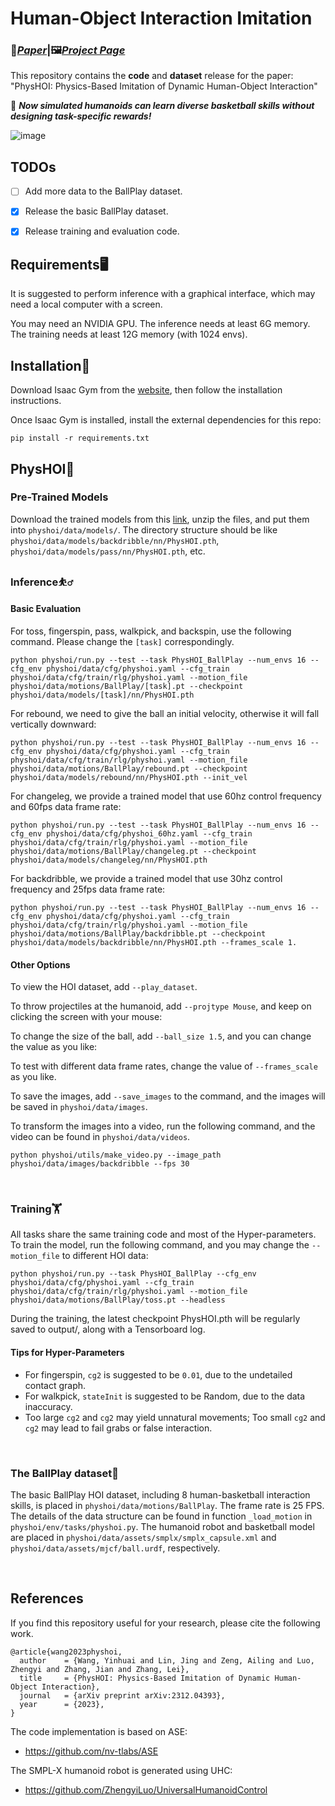 # Human-Object Interaction Imitation

### 📖[*Paper*](https://arxiv.org/abs/2312.04393)|🖼️[*Project Page*](https://wyhuai.github.io/physhoi-page/)

This repository contains the **code** and **dataset** release for the paper: "PhysHOI: Physics-Based Imitation of Dynamic Human-Object Interaction"

🏀 ***Now simulated humanoids can learn diverse basketball skills without designing task-specific rewards!***

![image](https://github.com/wyhuai/PhysHOI_dev/assets/95485229/6013e448-05ed-4a12-9164-aa5b34896598)


## TODOs

- [ ] Add more data to the BallPlay dataset.  

- [x] Release the basic BallPlay dataset.

- [x] Release training and evaluation code. 


## Requirements🖥️

It is suggested to perform inference with a graphical interface, which may need a local computer with a screen.

You may need an NVIDIA GPU. The inference needs at least 6G memory. The training needs at least 12G memory (with 1024 envs).

## Installation💽

Download Isaac Gym from the [website](https://developer.nvidia.com/isaac-gym), then
follow the installation instructions.

Once Isaac Gym is installed, install the external dependencies for this repo:

```
pip install -r requirements.txt
```


## PhysHOI🎯

### Pre-Trained Models
Download the trained models from this [link](https://drive.google.com/file/d/1jPnzd6PVVpiWNA1-MTVuUgIR_GOJMcLu/view?usp=sharing), unzip the files, and put them into `physhoi/data/models/`. The directory structure should be like `physhoi/data/models/backdribble/nn/PhysHOI.pth`, `physhoi/data/models/pass/nn/PhysHOI.pth`, etc.

### Inference⛹️‍♂️

#### Basic Evaluation
For toss, fingerspin, pass, walkpick, and backspin, use the following command. Please change the `[task]` correspondingly.
```
python physhoi/run.py --test --task PhysHOI_BallPlay --num_envs 16 --cfg_env physhoi/data/cfg/physhoi.yaml --cfg_train physhoi/data/cfg/train/rlg/physhoi.yaml --motion_file physhoi/data/motions/BallPlay/[task].pt --checkpoint physhoi/data/models/[task]/nn/PhysHOI.pth
```
For rebound, we need to give the ball an initial velocity, otherwise it will fall vertically downward:
```
python physhoi/run.py --test --task PhysHOI_BallPlay --num_envs 16 --cfg_env physhoi/data/cfg/physhoi.yaml --cfg_train physhoi/data/cfg/train/rlg/physhoi.yaml --motion_file physhoi/data/motions/BallPlay/rebound.pt --checkpoint physhoi/data/models/rebound/nn/PhysHOI.pth --init_vel
```
For changeleg, we provide a trained model that use 60hz control frequency and 60fps data frame rate:
```
python physhoi/run.py --test --task PhysHOI_BallPlay --num_envs 16 --cfg_env physhoi/data/cfg/physhoi_60hz.yaml --cfg_train physhoi/data/cfg/train/rlg/physhoi.yaml --motion_file physhoi/data/motions/BallPlay/changeleg.pt --checkpoint physhoi/data/models/changeleg/nn/PhysHOI.pth
```
For backdribble, we provide a trained model that use 30hz control frequency and 25fps data frame rate:
```
python physhoi/run.py --test --task PhysHOI_BallPlay --num_envs 16 --cfg_env physhoi/data/cfg/physhoi.yaml --cfg_train physhoi/data/cfg/train/rlg/physhoi.yaml --motion_file physhoi/data/motions/BallPlay/backdribble.pt --checkpoint physhoi/data/models/backdribble/nn/PhysHOI.pth --frames_scale 1.
```

#### Other Options
To view the HOI dataset, add `--play_dataset`.

To throw projectiles at the humanoid, add `--projtype Mouse`, and keep on clicking the screen with your mouse:

To change the size of the ball, add `--ball_size 1.5`, and you can change the value as you like:

To test with different data frame rates, change the value of `--frames_scale` as you like.

To save the images, add `--save_images` to the command, and the images will be saved in `physhoi/data/images`.

To transform the images into a video, run the following command, and the video can be found in `physhoi/data/videos`.
```
python physhoi/utils/make_video.py --image_path physhoi/data/images/backdribble --fps 30
```

&nbsp;

### Training🏋️

All tasks share the same training code and most of the Hyper-parameters. To train the model, run the following command, and you may change the `--motion_file` to different HOI data: 
```
python physhoi/run.py --task PhysHOI_BallPlay --cfg_env physhoi/data/cfg/physhoi.yaml --cfg_train physhoi/data/cfg/train/rlg/physhoi.yaml --motion_file physhoi/data/motions/BallPlay/toss.pt --headless
```
During the training, the latest checkpoint PhysHOI.pth will be regularly saved to output/, along with a Tensorboard log.

#### Tips for Hyper-Parameters
- For fingerspin, `cg2` is suggested to be `0.01`, due to the undetailed contact graph.
- For walkpick, `stateInit` is suggested to be Random, due to the data inaccuracy.
- Too large `cg2` and `cg2` may yield unnatural movements; Too small `cg2` and `cg2` may lead to fail grabs or false interaction. 

&nbsp;

### The BallPlay dataset🏀

The basic BallPlay HOI dataset, including 8 human-basketball interaction skills, is placed in `physhoi/data/motions/BallPlay`. The frame rate is 25 FPS. The details of the data structure can be found in function `_load_motion` in `physhoi/env/tasks/physhoi.py`. The humanoid robot and basketball model are placed in `physhoi/data/assets/smplx/smplx_capsule.xml` and `physhoi/data/assets/mjcf/ball.urdf`, respectively. 

&nbsp;

## References
If you find this repository useful for your research, please cite the following work.
```
@article{wang2023physhoi,
  author    = {Wang, Yinhuai and Lin, Jing and Zeng, Ailing and Luo, Zhengyi and Zhang, Jian and Zhang, Lei},
  title     = {PhysHOI: Physics-Based Imitation of Dynamic Human-Object Interaction},
  journal   = {arXiv preprint arXiv:2312.04393},
  year      = {2023},
}
```
The code implementation is based on ASE:
- https://github.com/nv-tlabs/ASE

The SMPL-X humanoid robot is generated using UHC:
- https://github.com/ZhengyiLuo/UniversalHumanoidControl
